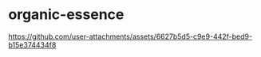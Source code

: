 # organic-essence

https://github.com/user-attachments/assets/6627b5d5-c9e9-442f-bed9-b15e374434f8

